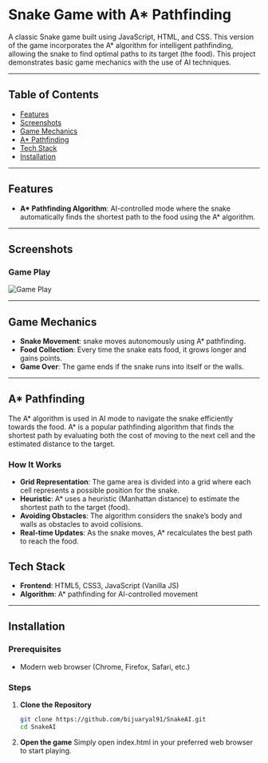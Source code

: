 # Snake Game with A* Pathfinding

A classic Snake game built using JavaScript, HTML, and CSS. This version of the game incorporates the A* algorithm for intelligent pathfinding, allowing the snake to find optimal paths to its target (the food). This project demonstrates basic game mechanics with the use of AI techniques.



---

## Table of Contents

- [Features](#features)
- [Screenshots](#screenshots)
- [Game Mechanics](#game-mechanics)
- [A* Pathfinding](#a-pathfinding)
- [Tech Stack](#tech-stack)
- [Installation](#installation)

---

## Features

- **A\* Pathfinding Algorithm**: AI-controlled mode where the snake automatically finds the shortest path to the food using the A* algorithm.


---

## Screenshots

### Game Play
![Game Play](game.png)

---

## Game Mechanics

- **Snake Movement**: snake moves autonomously using A* pathfinding.
- **Food Collection**: Every time the snake eats food, it grows longer and gains points.
- **Game Over**: The game ends if the snake runs into itself or the walls.
---

## A* Pathfinding

The A* algorithm is used in AI mode to navigate the snake efficiently towards the food. A* is a popular pathfinding algorithm that finds the shortest path by evaluating both the cost of moving to the next cell and the estimated distance to the target.

### How It Works

- **Grid Representation**: The game area is divided into a grid where each cell represents a possible position for the snake.
- **Heuristic**: A* uses a heuristic (Manhattan distance) to estimate the shortest path to the target (food).
- **Avoiding Obstacles**: The algorithm considers the snake’s body and walls as obstacles to avoid collisions.
- **Real-time Updates**: As the snake moves, A* recalculates the best path to reach the food.

## Tech Stack

- **Frontend**: HTML5, CSS3, JavaScript (Vanilla JS)
- **Algorithm**: A* pathfinding for AI-controlled movement

---

## Installation

### Prerequisites
- Modern web browser (Chrome, Firefox, Safari, etc.)

### Steps

1. **Clone the Repository**
   ```bash
   git clone https://github.com/bijuaryal91/SnakeAI.git
   cd SnakeAI

2. **Open the game**
 Simply open index.html in your preferred web browser to start playing.

